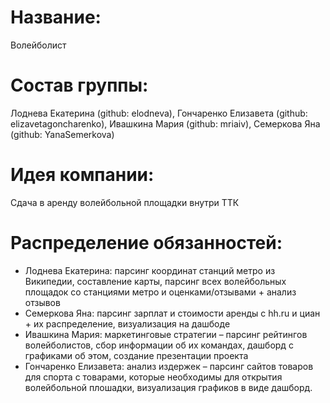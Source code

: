 # Название: 
Волейболист

# Состав группы: 
Лоднева Екатерина (github: elodneva), Гончаренко Елизавета (github: elizavetagoncharenko), Ивашкина Мария (github: mriaiv), Семеркова Яна (github: YanaSemerkova)

# Идея компании: 
Сдача в аренду волейбольной площадки внутри ТТК

# Распределение обязанностей:
- Лоднева Екатерина: парсинг координат станций метро из Википедии, составление карты, парсинг всех волейбольных площадок со станциями метро и оценками/отзывами + анализ отзывов
- Семеркова Яна: парсинг зарплат и стоимости аренды с hh.ru и циан + их распределение, визуализация на дашбоде
- Ивашкина Мария: маркетинговые стратегии – парсинг рейтингов волейболистов, сбор информации об их командах, дашборд с графиками об этом, создание презентации проекта
- Гончаренко Елизавета: анализ издержек – парсинг сайтов товаров для спорта с товарами, которые необходимы для открытия волейбольной плошадки, визуализация графиков в виде дашборд.
